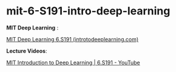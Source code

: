 # mit-6-S191-intro-deep-learning



**MIT Deep Learning** : 

[MIT Deep Learning 6.S191 (introtodeeplearning.com)](http://introtodeeplearning.com/)



**Lecture Videos**: 

[MIT Introduction to Deep Learning | 6.S191 - YouTube](https://www.youtube.com/watch?v=5tvmMX8r_OM)

